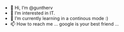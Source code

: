 - 👋 Hi, I’m @guntherv
- 👀 I’m interested in IT.
- 🌱 I’m currently learning in a continous mode :) 
- 📫 How to reach me ... google is your best friend ...

<!---
guntherv/guntherv is a ✨ special ✨ repository because its `README.md` (this file) appears on your GitHub profile.
You can click the Preview link to take a look at your changes.
--->
